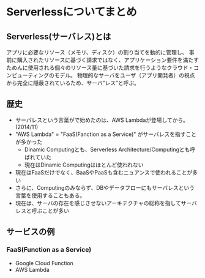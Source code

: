 # Serverlessについてまとめ

## Serverless(サーバレス)とは

アプリに必要なリソース（メモリ、ディスク）の割り当てを動的に管理し、
事前に購入されたリソースに基づく請求ではなく、アプリケーション要件を満たすためんに使用される個々のリソース量に基づいた請求を行うようなクラウド・コンピューティングのモデル。
物理的なサーバをユーザ（アプリ開発者）の視点から完全に隠蔽されているため、サーバ”レス”と呼ぶ。

## 歴史

* サーバレスという言葉がで始めたのは、AWS Lambdaが登場してから。(2014/11)
* "AWS Lambda" = "FaaS(Fanction as a Service)" がサーバレスを指すことが多かった
  * Dinamic Computingとも、Serverless Architecture/Computingとも呼ばれていた
  * 現在はDinamic Computingはほとんど使われない
* 現在はFaaSだけでなく、BaaSやPaaSも含むニュアンスで使われることが多い
* さらに、Computingのみならず、DBやデータフローにもサーバレスという言葉を使用することもある。
* 現在は、サーバの存在を感じさせないアーキテクチャの総称を指してサーバレスと呼ぶことが多い

## サービスの例

### FaaS(Function as a Service)

* Google Cloud Function
* AWS Lambda
